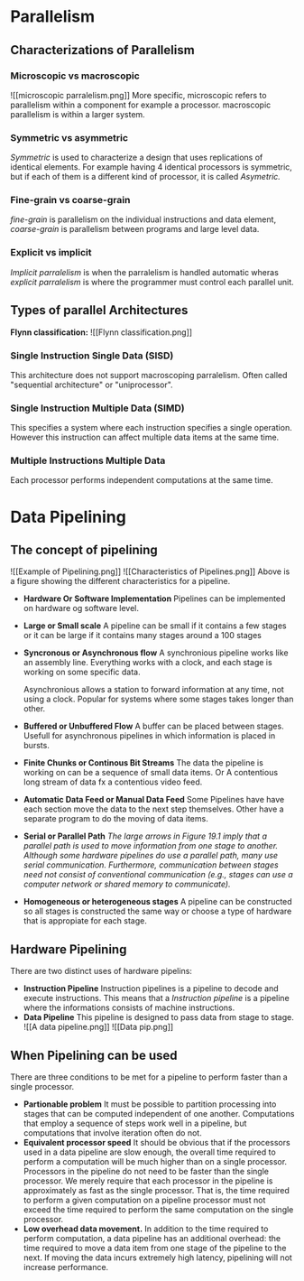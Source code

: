 # Parallelism
## Characterizations of Parallelism
### Microscopic vs macroscopic
![[microscopic parralelism.png]]
More specific, microscopic refers to parallelism within a component for example a processor. macroscopic parallelism is within a larger system.
### Symmetric vs asymmetric
*Symmetric* is used to characterize a design that uses replications of identical elements. For example having 4 identical processors is symmetric, but if each of them is a different kind of processor, it is called *Asymetric.*
### Fine-grain vs coarse-grain
*fine-grain* is parallelism on the individual instructions and data element, *coarse-grain* is parallelism between programs and large level data.
### Explicit vs implicit
*Implicit parralelism* is when the parralelism is handled automatic wheras *explicit parralelism* is where the programmer must control each parallel unit.
## Types of parallel Architectures
**Flynn classification:**
![[Flynn classification.png]]
### Single Instruction Single Data (SISD)
This architecture does not support macroscoping parralelism.
Often called "sequential architecture" or "uniprocessor".
### Single Instruction Multiple Data (SIMD)
This specifies a system where each instruction specifies a single operation. However this instruction can affect multiple data items at the same time.
### Multiple Instructions Multiple Data
Each processor performs independent computations at the same time.


# Data Pipelining
## The concept of pipelining
![[Example of Pipelining.png]]
![[Characteristics of Pipelines.png]]
Above is a figure showing the different characteristics for a pipeline.
- **Hardware Or Software Implementation**
	Pipelines can be implemented on hardware og software level.
- **Large or Small scale**
	A pipeline can be small if it contains a few stages or it can be large if it contains many stages around a 100 stages
- **Syncronous or Asynchronous flow**
	A synchronious pipeline works like an assembly line. Everything works with a clock, and each stage is working on some specific data.
	
	Asynchronious allows a station to forward information at any time, not using a clock. Popular for systems where some stages takes longer than other.
- **Buffered or Unbuffered Flow**
	A buffer can be placed between stages. Usefull for asynchronous pipelines in which information is placed in bursts.
- **Finite Chunks or Continous Bit Streams**
	The data the pipeline is working on can be a sequence of small data items. Or A contentious long stream of data fx a contentious video feed.
-  **Automatic Data Feed or Manual Data Feed**
	Some Pipelines have have each section move the data to the next step themselves. Other have a separate program to do the moving of data items.
- **Serial or Parallel Path**
	*The large arrows in Figure 19.1 imply that a parallel path is used to move information from one stage to another. Although some hardware pipelines do use a parallel path, many use serial communication. Furthermore, communication between stages need not consist of conventional communication (e.g., stages can use a computer network or shared memory to communicate).*
- **Homogeneous or heterogeneous stages**
	A pipeline can be constructed so all stages is constructed the same way or choose a type of hardware that is appropiate for each stage.
## Hardware Pipelining
There are two distinct uses of hardware pipelins:
- **Instruction Pipeline**
	Instruction pipelines is a pipeline to decode and execute instructions. This means that a *Instruction pipeline* is a pipeline where the informations consists of machine instructions.
- **Data Pipeline**
	This pipeline is designed to pass data from stage to stage.
	![[A data pipeline.png]]
	![[Data pip.png]]
## When Pipelining can be used
There are three conditions to be met for a pipeline to perform faster than a single processor.
- **Partionable problem**
	It must be possible to partition processing into stages that can be computed independent of one another. Computations that employ a sequence of steps work well in a pipeline, but computations that involve iteration often do not.
- **Equivalent processor speed**
	It should be obvious that if the processors used in a data pipeline are slow enough, the overall time required to perform a computation will be much higher than on a single processor. Processors in the pipeline do not need to be faster than the single processor. We merely require that each processor in the pipeline is approximately as fast as the single processor. That is, the time required to perform a given computation on a pipeline processor must not exceed the time required to perform the same computation on the single processor.
- **Low overhead data movement.**
	In addition to the time required to perform computation, a data pipeline has an additional overhead: the time required to move a data item from one stage of the pipeline to the next. If moving the data incurs extremely high latency, pipelining will not increase performance.
